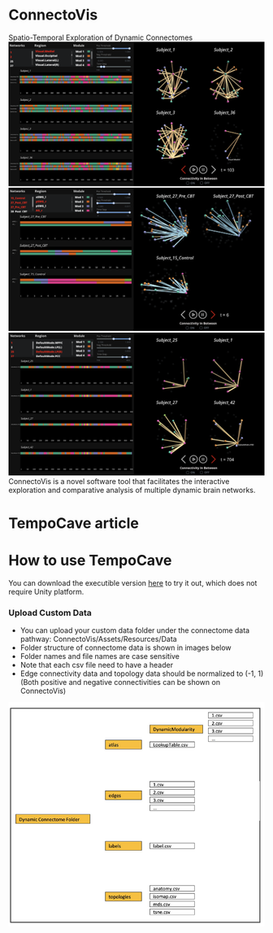# ConnectoVis
Spatio-Temporal Exploration of Dynamic Connectomes
![](/Images/ConnectoVisTeaser.png)
![](/Images/ConnectoVisUC1.png)
![](/Images/ConnectoVisUC2.png)
ConnectoVis is a novel software tool that facilitates the interactive exploration and comparative analysis of multiple dynamic brain networks.
# TempoCave article

# How to use TempoCave
You can download the executible version [here](https://drive.google.com/a/ucsc.edu/file/d/1Is6XfGsFR2iLBrW2W_NVurXw-cHLl--I/view?usp=sharing) to try it out, which does not require Unity platform. 


### Upload Custom Data 
- You can upload your custom data folder under the connectome data pathway: ConnectoVis/Assets/Resources/Data 
- Folder structure of connectome data is shown in images below
- Folder names and file names are case sensitive 
- Note that each csv file need to have a header 
- Edge connectivity data and topology data should be normalized to (-1, 1) (Both positive and negative connectivities can be shown on ConnectoVis)

![](/Images/FolderInstruction.png) 

